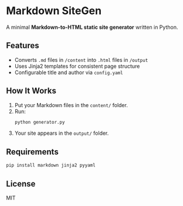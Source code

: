 # Markdown SiteGen

A minimal **Markdown-to-HTML static site generator** written in Python.

## Features
- Converts `.md` files in `/content` into `.html` files in `/output`
- Uses Jinja2 templates for consistent page structure
- Configurable title and author via `config.yaml`

## How It Works
1. Put your Markdown files in the `content/` folder.
2. Run:
   ```bash
   python generator.py
   ```
3. Your site appears in the `output/` folder.

## Requirements
```bash
pip install markdown jinja2 pyyaml
```
## License
MIT
